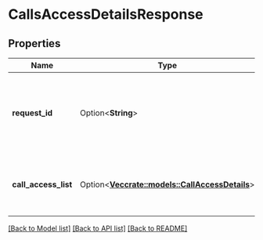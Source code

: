 # CallsAccessDetailsResponse

## Properties

Name | Type | Description | Notes
------------ | ------------- | ------------- | -------------
**request_id** | Option<**String**> | A Gong request reference Id, generated for this request. Can be used for troubleshooting purposes. | [optional]
**call_access_list** | Option<[**Vec<crate::models::CallAccessDetails>**](CallAccessDetails.md)> | A list, in which each item specifies a call & users with access to this call. | [optional]

[[Back to Model list]](../README.md#documentation-for-models) [[Back to API list]](../README.md#documentation-for-api-endpoints) [[Back to README]](../README.md)


